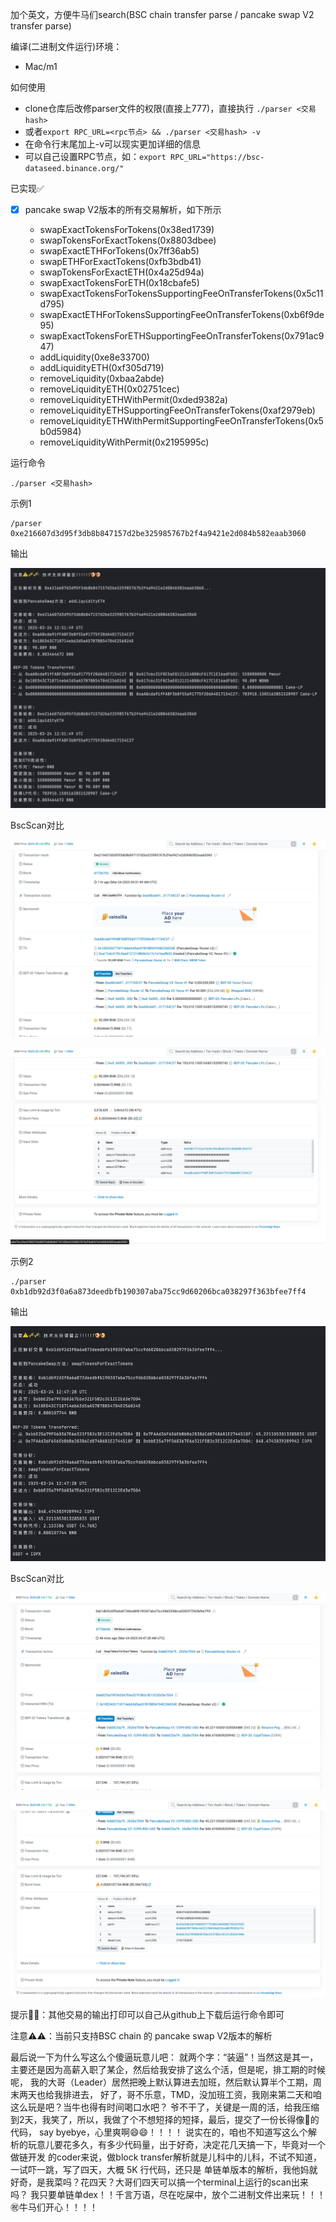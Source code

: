 加个英文，方便牛马们search(BSC chain transfer parse / pancake swap V2 transfer parse)

编译(二进制文件运行)环境：

- Mac/m1

如何使用

- clone仓库后改修parser文件的权限(直接上777)，直接执行 `./parser <交易hash>`
- 或者`export RPC_URL=<rpc节点> && ./parser <交易hash> -v`
- 在命令行末尾加上-v可以现实更加详细的信息
- 可以自己设置RPC节点，如：`export RPC_URL="https://bsc-dataseed.binance.org/"`

已实现✅
- [x] pancake swap V2版本的所有交易解析，如下所示
 
  - swapExactTokensForTokens(0x38ed1739)
  - swapTokensForExactTokens(0x8803dbee)
  - swapExactETHForTokens(0x7ff36ab5)
  - swapETHForExactTokens(0xfb3bdb41)
  - swapTokensForExactETH(0x4a25d94a)
  - swapExactTokensForETH(0x18cbafe5)
  - swapExactTokensForTokensSupportingFeeOnTransferTokens(0x5c11d795)
  - swapExactETHForTokensSupportingFeeOnTransferTokens(0xb6f9de95)
  - swapExactTokensForETHSupportingFeeOnTransferTokens(0x791ac947)
  - addLiquidity(0xe8e33700)
  - addLiquidityETH(0xf305d719)
  - removeLiquidity(0xbaa2abde)
  - removeLiquidityETH(0x02751cec)
  - removeLiquidityETHWithPermit(0xded9382a)
  - removeLiquidityETHSupportingFeeOnTransferTokens(0xaf2979eb)
  - removeLiquidityETHWithPermitSupportingFeeOnTransferTokens(0x5b0d5984)
  - removeLiquidityWithPermit(0x2195995c)

运行命令

```./parser <交易hash>```

示例1

```shell
/parser 0xe216607d3d95f3db8b847157d2be325985767b2f4a9421e2d084b582eaab3060
```

输出

![image](/image/0xf305d719/localTerminal.png)

BscScan对比

![image](/image/0xf305d719/bscScan_1.png)

![image](/image/0xf305d719/bscScan_2.png)

示例2

```shell
./parser 0xb1db92d3f0a6a873deedbfb190307aba75cc9d60206bca038297f363bfee7ff4
```

输出

![image](/image/0x8803dbee/localTerminal.png)

BscScan对比

![image](/image/0x8803dbee/bscScan_1.png)

![image](/image/0x8803dbee/bscScan_2.png)

提示🔔🔔：其他交易的输出打印可以自己从github上下载后运行命令即可

注意⚠️⚠️：当前只支持BSC chain 的 pancake swap V2版本的解析

最后说一下为什么写这么个傻逼玩意儿吧：
就两个字：“装逼”！当然这是其一，主要还是因为高薪入职了某企，然后给我安排了这么个活，但是呢，排工期的时候呢，
我的大哥（Leader）居然把晚上默认算进去加班，然后默认算半个工期，周末两天也给我排进去，
好了，哥不乐意，TMD，没加班工资，我刚来第二天和咱这么玩是吧？当牛也得有时间喝口水吧？
爷不干了，关键是一周的活，给我压缩到2天，我笑了，所以，我做了个不想短择的短择，最后，提交了一份长得像💩的代码，
say byebye，心里爽啊😄😄！！！！
说实在的，咱也不知道写这么个解析的玩意儿要花多久，有多少代码量，出于好奇，决定花几天搞一下，毕竟对一个做链开发
的coder来说，做block transfer解析就是儿科中的儿科，不试不知道，一试吓一跳，写了四天，大概 5K 行代码，还只是
单链单版本的解析，我他妈就好奇，是我菜吗？花四天？大哥们四天可以搞一个terminal上运行的scan出来吗？
我只要单链单dex！！千言万语，尽在吃屎中，放个二进制文件出来玩！！！㊗️牛马们开心！！！！